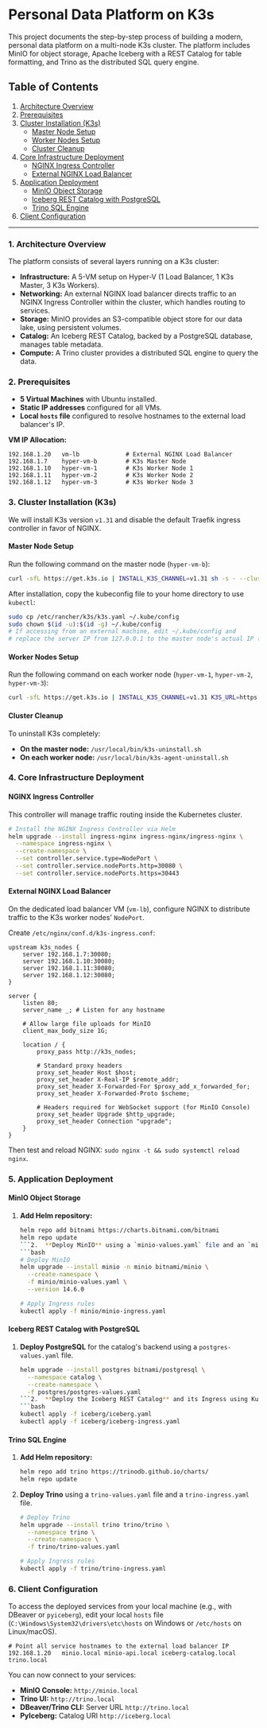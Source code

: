 # Personal Data Platform on K3s

This project documents the step-by-step process of building a modern, personal data platform on a multi-node K3s cluster. The platform includes MinIO for object storage, Apache Iceberg with a REST Catalog for table formatting, and Trino as the distributed SQL query engine.

## Table of Contents

1.  [Architecture Overview](#1-architecture-overview)
2.  [Prerequisites](#2-prerequisites)
3.  [Cluster Installation (K3s)](#3-cluster-installation-k3s)
    *   [Master Node Setup](#master-node-setup)
    *   [Worker Nodes Setup](#worker-nodes-setup)
    *   [Cluster Cleanup](#cluster-cleanup)
4.  [Core Infrastructure Deployment](#4-core-infrastructure-deployment)
    *   [NGINX Ingress Controller](#nginx-ingress-controller)
    *   [External NGINX Load Balancer](#external-nginx-load-balancer)
5.  [Application Deployment](#5-application-deployment)
    *   [MinIO Object Storage](#minio-object-storage)
    *   [Iceberg REST Catalog with PostgreSQL](#iceberg-rest-catalog-with-postgresql)
    *   [Trino SQL Engine](#trino-sql-engine)
6.  [Client Configuration](#6-client-configuration)

---

### 1. Architecture Overview

The platform consists of several layers running on a K3s cluster:

-   **Infrastructure:** A 5-VM setup on Hyper-V (1 Load Balancer, 1 K3s Master, 3 K3s Workers).
-   **Networking:** An external NGINX load balancer directs traffic to an NGINX Ingress Controller within the cluster, which handles routing to services.
-   **Storage:** MinIO provides an S3-compatible object store for our data lake, using persistent volumes.
-   **Catalog:** An Iceberg REST Catalog, backed by a PostgreSQL database, manages table metadata.
-   **Compute:** A Trino cluster provides a distributed SQL engine to query the data.

### 2. Prerequisites

-   **5 Virtual Machines** with Ubuntu installed.
-   **Static IP addresses** configured for all VMs.
-   **Local `hosts` file** configured to resolve hostnames to the external load balancer's IP.

**VM IP Allocation:**
```
192.168.1.20   vm-lb             # External NGINX Load Balancer
192.168.1.7    hyper-vm-b        # K3s Master Node
192.168.1.10   hyper-vm-1        # K3s Worker Node 1
192.168.1.11   hyper-vm-2        # K3s Worker Node 2
192.168.1.12   hyper-vm-3        # K3s Worker Node 3
```

### 3. Cluster Installation (K3s)

We will install K3s version `v1.31` and disable the default Traefik ingress controller in favor of NGINX.

#### Master Node Setup

Run the following command on the master node (`hyper-vm-b`):

```bash
curl -sfL https://get.k3s.io | INSTALL_K3S_CHANNEL=v1.31 sh -s - --cluster-init --token k3scluster --disable traefik --disable servicelb
```

After installation, copy the kubeconfig file to your home directory to use `kubectl`:

```bash
sudo cp /etc/rancher/k3s/k3s.yaml ~/.kube/config
sudo chown $(id -u):$(id -g) ~/.kube/config
# If accessing from an external machine, edit ~/.kube/config and
# replace the server IP from 127.0.0.1 to the master node's actual IP (192.168.1.7).
```

#### Worker Nodes Setup

Run the following command on each worker node (`hyper-vm-1`, `hyper-vm-2`, `hyper-vm-3`):

```bash
curl -sfL https://get.k3s.io | INSTALL_K3S_CHANNEL=v1.31 K3S_URL=https://192.168.1.7:6443 K3S_TOKEN=k3scluster sh -
```

#### Cluster Cleanup

To uninstall K3s completely:
-   **On the master node:** `/usr/local/bin/k3s-uninstall.sh`
-   **On each worker node:** `/usr/local/bin/k3s-agent-uninstall.sh`

### 4. Core Infrastructure Deployment

#### NGINX Ingress Controller

This controller will manage traffic routing inside the Kubernetes cluster.

```bash
# Install the NGINX Ingress Controller via Helm
helm upgrade --install ingress-nginx ingress-nginx/ingress-nginx \
  --namespace ingress-nginx \
  --create-namespace \
  --set controller.service.type=NodePort \
  --set controller.service.nodePorts.http=30080 \
  --set controller.service.nodePorts.https=30443
```

#### External NGINX Load Balancer

On the dedicated load balancer VM (`vm-lb`), configure NGINX to distribute traffic to the K3s worker nodes' `NodePort`.

Create `/etc/nginx/conf.d/k3s-ingress.conf`:
```nginx
upstream k3s_nodes {
    server 192.168.1.7:30080;
    server 192.168.1.10:30080;
    server 192.168.1.11:30080;
    server 192.168.1.12:30080;
}

server {
    listen 80;
    server_name _; # Listen for any hostname

    # Allow large file uploads for MinIO
    client_max_body_size 1G;

    location / {
        proxy_pass http://k3s_nodes;

        # Standard proxy headers
        proxy_set_header Host $host;
        proxy_set_header X-Real-IP $remote_addr;
        proxy_set_header X-Forwarded-For $proxy_add_x_forwarded_for;
        proxy_set_header X-Forwarded-Proto $scheme;

        # Headers required for WebSocket support (for MinIO Console)
        proxy_set_header Upgrade $http_upgrade;
        proxy_set_header Connection "upgrade";
    }
}
```
Then test and reload NGINX: `sudo nginx -t && sudo systemctl reload nginx`.

### 5. Application Deployment

#### MinIO Object Storage

1.  **Add Helm repository:**
    ```bash
    helm repo add bitnami https://charts.bitnami.com/bitnami
    helm repo update
    ```2.  **Deploy MinIO** using a `minio-values.yaml` file and an `minio-ingress.yaml` file.
    ```bash
    # Deploy MinIO
    helm upgrade --install minio -n minio bitnami/minio \
      --create-namespace \
      -f minio/minio-values.yaml \
      --version 14.6.0

    # Apply Ingress rules
    kubectl apply -f minio/minio-ingress.yaml
    ```

#### Iceberg REST Catalog with PostgreSQL

1.  **Deploy PostgreSQL** for the catalog's backend using a `postgres-values.yaml` file.
    ```bash
    helm upgrade --install postgres bitnami/postgresql \
      --namespace catalog \
      --create-namespace \
      -f postgres/postgres-values.yaml
    ```2.  **Deploy the Iceberg REST Catalog** and its Ingress using Kubernetes manifests.
    ```bash
    kubectl apply -f iceberg/iceberg.yaml
    kubectl apply -f iceberg/iceberg-ingress.yaml
    ```

#### Trino SQL Engine

1.  **Add Helm repository:**
    ```bash
    helm repo add trino https://trinodb.github.io/charts/
    helm repo update
    ```
2.  **Deploy Trino** using a `trino-values.yaml` file and a `trino-ingress.yaml` file.
    ```bash
    # Deploy Trino
    helm upgrade --install trino trino/trino \
      --namespace trino \
      --create-namespace \
      -f trino/trino-values.yaml

    # Apply Ingress rules
    kubectl apply -f trino/trino-ingress.yaml
    ```

### 6. Client Configuration

To access the deployed services from your local machine (e.g., with DBeaver or `pyiceberg`), edit your local `hosts` file (`C:\Windows\System32\drivers\etc\hosts` on Windows or `/etc/hosts` on Linux/macOS).

```
# Point all service hostnames to the external load balancer IP
192.168.1.20   minio.local minio-api.local iceberg-catalog.local trino.local
```

You can now connect to your services:
-   **MinIO Console:** `http://minio.local`
-   **Trino UI:** `http://trino.local`
-   **DBeaver/Trino CLI:** Server URL `http://trino.local`
-   **PyIceberg:** Catalog URI `http://iceberg.local`